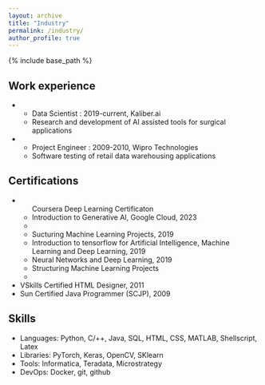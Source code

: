 ```yaml
---
layout: archive
title: "Industry"
permalink: /industry/
author_profile: true
---
```

{% include base_path %}


## Work experience
<ul>
  <li>
    <ul>
      <li> Data Scientist : 2019-current, Kaliber.ai</li>
      <li>Research and development of AI assisted tools for surgical applications</li>
    </ul>
  </li>
  <li>
    <ul>
      <li>Project Engineer : 2009-2010, Wipro Technologies</li>
      <li>Software testing of retail data warehousing applications</li>
    </ul> 
  </li>
 </ul>
 

## Certifications
<ul>
  <li><ul>
    <lh>Coursera Deep Learning Certificaton</lh>
    <li>Introduction to Generative AI, Google Cloud, 2023<li>
    <li>Sucturing Machine Learning Projects, 2019</li>
    <li>Introduction to tensorflow for Artificial Intelligence, Machine Learning and Deep Learning, 2019</li>
    <li>Neural Networks and Deep Learning, 2019</li>
    <li>Structuring Machine Learning Projects<li>
    </ul>
  </li>
  <li>VSkills Certified HTML Designer, 2011</li>
  <li>Sun Certified Java Programmer (SCJP), 2009</li>
</ul>

## Skills
<ul><li>Languages: Python, C/++, Java, SQL, HTML, CSS, MATLAB, Shellscript, Latex</li>
  <li> Libraries: PyTorch, Keras, OpenCV, SKlearn </li>
  <li>Tools: Informatica, Teradata, Microstrategy</li>
  <li> DevOps:  Docker, git, github</li>
  </ul>
    


